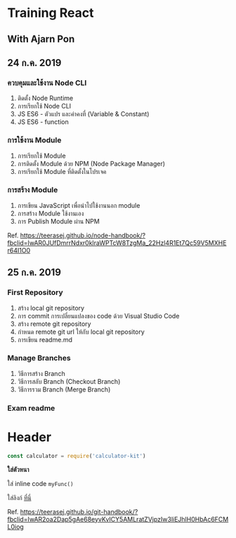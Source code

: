 # Training React
## With Ajarn Pon

## 24 ก.ค. 2019
### ควบคุมและใช้งาน Node CLI
1. ติดตั้ง Node Runtime
2. การเรียกใช้ Node CLI
3. JS ES6 - ตัวแปร และค่าคงที่ (Variable & Constant)
4. JS ES6 - function

### การใช้งาน Module 

1. การเรียกใช้ Module
2. การติดตั้ง Module ด้วย NPM (Node Package Manager)
3. การเรียกใช้ Module ที่ติดตั้งในโปรเจค

### การสร้าง Module 

1. การเขียน JavaScript เพื่อนำไปใช้งานนอก module
2. การสร้าง Module ใช้งานเอง
3. การ Publish Module ผ่าน NPM

Ref. https://teerasej.github.io/node-handbook/?fbclid=IwAR0JUfDmrrNdxr0klraWPTcW8TzgMa_22Hzl4R1Et7Qc59V5MXHEr64I1O0

## 25 ก.ค. 2019
### First Repository

1. สร้าง local git repository
2. การ commit การเปลี่ยนแปลงของ code ด้วย Visual Studio Code
3. สร้าง remote git repository
4. กำหนด remote git url ให้กับ local git repository
5. การเขียน readme.md

### Manage Branches

1. วิธีการสร้าง Branch
2. วิธีการสลับ Branch (Checkout Branch)
3. วิธีการรวม Branch (Merge Branch)


### Exam readme
# Header

```js
const calculator = require('calculator-kit')
```


**ใส่ตัวหนา**

ใส่ inline code `myFunc()`

ใส่ลิงก์ [ที่นี่](https://www.google.com)

Ref. https://teerasej.github.io/git-handbook/?fbclid=IwAR2oa2Dap5gAe68eyvKvICY5AMLratZVjpzIw3liEJhlH0HbAc6FCML0iog